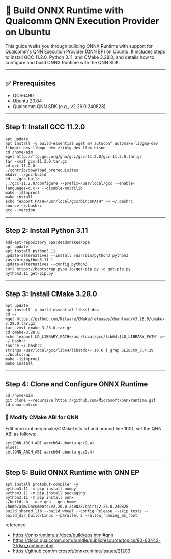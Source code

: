 # 🧠 Build ONNX Runtime with Qualcomm QNN Execution Provider on Ubuntu
This guide walks you through building ONNX Runtime with support for Qualcomm's QNN Execution Provider (QNN EP) on Ubuntu. It includes steps to install GCC 11.2.0, Python 3.11, and CMake 3.28.0, and details how to configure and build ONNX Runtime with the QNN SDK.

---

## ✅ Prerequisites
* QCS6490
* Ubuntu 20.04
* Qualcomm QNN SDK (e.g., v2.26.0.240828)

---

## Step 1: Install GCC 11.2.0
```
apt update
apt install -y build-essential wget m4 autoconf automake libgmp-dev libmpfr-dev libmpc-dev zlib1g-dev flex bison
cd /home/aim
wget http://ftp.gnu.org/gnu/gcc/gcc-11.2.0/gcc-11.2.0.tar.gz
tar -xvzf gcc-11.2.0.tar.gz
cd gcc-11.2.0
./contrib/download_prerequisites
mkdir ../gcc-build
cd ../gcc-build
../gcc-11.2.0/configure --prefix=/usr/local/gcc --enable-languages=c,c++ --disable-multilib
make -j$(nproc)
make install
echo "export PATH=/usr/local/gcc/bin:$PATH" >> ~/.bashrc
source ~/.bashrc
gcc --version
```

---

## Step 2: Install Python 3.11
```
add-apt-repository ppa:deadsnakes/ppa
apt update
apt install python3.11
update-alternatives --install /usr/bin/python3 python3 /usr/bin/python3.11 1
update-alternatives --config python3
curl https://bootstrap.pypa.io/get-pip.py -o get-pip.py
python3.11 get-pip.py
```

---

## Step 3: Install CMake 3.28.0
```
apt update
apt install -y build-essential libssl-dev
cd ~/
wget https://github.com/Kitware/CMake/releases/download/v3.28.0/cmake-3.28.0.tar.gz
tar -zxvf cmake-3.28.0.tar.gz
cd cmake-3.28.0
echo 'export LD_LIBRARY_PATH=/usr/local/gcc/lib64:$LD_LIBRARY_PATH' >> ~/.bashrc
source ~/.bashrc
strings /usr/local/gcc/lib64/libstdc++.so.6 | grep GLIBCXX_3.4.29
./bootstrap
make -j$(nproc)
make install
```

---

## Step 4: Clone and Configure ONNX Runtime
```
cd /home/aim
git clone --recursive https://github.com/Microsoft/onnxruntime.git
cd onnxruntime
```
### 🔧 Modify CMake ABI for QNN
Edit onnxruntime/cmake/CMakeLists.txt and around line 1001, set the QNN ABI as follows:
```
set(QNN_ARCH_ABI aarch64-ubuntu-gcc9.4)
else()
set(QNN_ARCH_ABI aarch64-ubuntu-gcc9.4)
```

---

## Step 5: Build ONNX Runtime with QNN EP
```
apt install protobuf-compiler -y
python3.11 -m pip install numpy
python3.11 -m pip install packaging
python3.11 -m pip install onnx
./build.sh --use_qnn --qnn_home /home/aim/Documents/v2.26.0.240828/qairt/2.26.0.240828 --build_shared_lib --build_wheel --config Release --skip_tests --build_dir build/Linux --parallel 2 --allow_running_as_root
```

reference: 
* https://onnxruntime.ai/docs/build/eps.html#qnn
* https://docs.qualcomm.com/bundle/publicresource/topics/80-63442-2/dsp_runtime.html
* https://github.com/microsoft/onnxruntime/issues/21203
